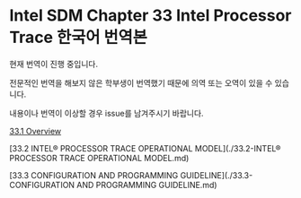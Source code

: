 # Intel SDM Chapter 33 Intel Processor Trace 한국어 번역본

현재 번역이 진행 중입니다.

전문적인 번역을 해보지 않은 학부생이 번역했기 때문에 의역 또는 오역이 있을 수 있습니다.

내용이나 번역이 이상할 경우 issue를 남겨주시기 바랍니다.

[33.1 Overview](./33.1-Overview.md)

[33.2 INTEL® PROCESSOR TRACE OPERATIONAL MODEL](./33.2-INTEL® PROCESSOR TRACE OPERATIONAL MODEL.md)

[33.3 CONFIGURATION AND PROGRAMMING GUIDELINE](./33.3-CONFIGURATION AND PROGRAMMING GUIDELINE.md)
